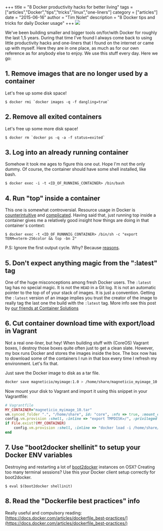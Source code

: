 +++
title = "8 Docker productivity hacks for better living" 
tags = ["articles","Docker","tips","tricks","linux","one-liners"]
category = ["articles"]
date = "2015-06-16"
author = "Tim Nolet"
description = "8 Docker tips and tricks for daily Docker usage"
+++
![](/img/docker_nyan.svg)

We've been building smaller and bigger tools on/for/with Docker for roughly the last 1,5 years.
During that time I've found I always come back to using little productivity hacks and one-liners that
I found on the internet or came up with myself. Here they are in one place, as much as for our own reference
as for anybody else to enjoy. <!--more--> We use this stuff every day. Here we go:

## 1. Remove images that are no longer used by a container
Let's free up some disk space!

    $ docker rmi `docker images -q -f dangling=true`

## 2. Remove all exited containers
Let's free up some more disk space!

    $ docker rm `docker ps -q -a -f status=exited`

## 3. Log into an already running container
Somehow it took me ages to figure this one out. Hope I'm not the only dummy. Of course, the container should have some
shell installed, like bash.

    $ docker exec -i -t <ID_OF_RUNNING_CONTAINER> /bin/bash

## 4. Run "top" inside a container

This one is somewhat controversial. Resource usage in Docker is [counterintuitive](https://goldmann.pl/blog/2014/09/11/resource-management-in-docker/) and [complicated](https://docs.docker.com/articles/runmetrics/). Having said that, just running top
inside a container gives me a relatively good insight how things are doing in that container`s context:

    $ docker exec -t <ID_OF_RUNNNIG_CONTAINER> /bin/sh -c "export TERM=xterm-256color && top -bn 2"

P.S: Ignore the first output cycle. Why? Because [reasons](http://unix.stackexchange.com/questions/58539/top-and-ps-not-showing-the-same-cpu-result).    

## 5. Don't expect anything magic from the ":latest" tag     

One of the huge misconceptions among fresh Docker users. The `:latest` tag has no special magic. It is not the `HEAD`
in a Git log. It is not an automatic pointer to the top of of your stack of images. It is just a convention. Getting
the `:latest` version of an image implies you trust the creator of the image to really tag the last one the build with the
`:latest` tag. More info see this post by [our friends at Container Solutions](http://container-solutions.com/2015/01/docker-latest-confusion/)

## 6. Cut container download time with export/load in Vagrant

Not a real one-liner, but hey! When building stuff with (CoreOS) Vagrant boxes, I destroy those boxes quite often just to get a clean slate. However, my box runs Docker and stores the images inside the box. The box now has to download some of the containers I run in that box every time I refresh my environment. Let's fix that.

Just save the Docker image to disk as a tar file.

```bash
docker save magneticio/myimage:1.0 > /home/share/magneticio_myimage_10.tar
```

Now mount your disk to Vagrant and import it using this snippet in your Vagrantfile:

```ruby
# Vagrantfile
MY_CONTAINER="magneticio_myimage_10.tar"
vm.synced_folder ".", "/home/share", id: "core", :nfs => true, :mount_options => ['nolock,vers=3,udp']
config.vm.provision :shell, :inline => "export TMPDISK=/", :privileged => false
if File.exist?(MY_CONTAINER)
    config.vm.provision :shell, :inline => "docker load -i /home/share/#{MY_CONTAINER}", :privileged => false
end
```

## 7. Use "boot2docker shellinit" to setup your Docker ENV variables

Destroying and restarting a lot of [boot2docker](http://boot2docker.io/) instances on OSX? Creating too many terminal sessions? Use this your Docker client setup correctly for boot2docker.

    $ eval $(boot2docker shellinit)

## 8. Read the "Dockerfile best practices" info

Really useful and compulsory reading: [https://docs.docker.com/articles/dockerfile_best-practices/](https://docs.docker.com/articles/dockerfile_best-practices/)    


